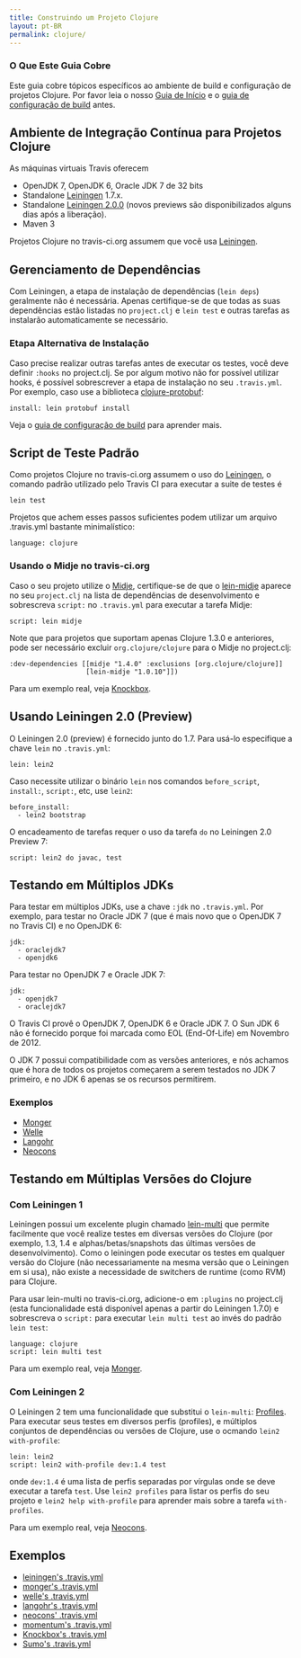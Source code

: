 ```yaml
---
title: Construindo um Projeto Clojure
layout: pt-BR
permalink: clojure/
---
```


### O Que Este Guia Cobre

Este guia cobre tópicos específicos ao ambiente de build e configuração de projetos Clojure. Por favor leia o nosso [Guia de Início](/pt_BR/user/getting-started/) e o [guia de configuração de build](/pt_BR/docs/user/build-configuration/) antes.

## Ambiente de Integração Contínua para Projetos Clojure

As máquinas virtuais Travis oferecem

* OpenJDK 7, OpenJDK 6, Oracle JDK 7 de 32 bits
* Standalone [Leiningen](http://leiningen.org) 1.7.x.
* Standalone [Leiningen 2.0.0](https://github.com/technomancy/leiningen/wiki/Upgrading) (novos previews são disponibilizados alguns dias após a liberação).
* Maven 3

Projetos Clojure no travis-ci.org assumem que você usa [Leiningen](https://github.com/technomancy/leiningen).

## Gerenciamento de Dependências

Com Leiningen, a etapa de instalação de dependências (`lein deps`) geralmente não é necessária. Apenas certifique-se de que todas as suas dependências estão listadas no `project.clj` e `lein test` e outras tarefas as instalarão automaticamente se necessário.

### Etapa Alternativa de Instalação

Caso precise realizar outras tarefas antes de executar os testes, você deve definir `:hooks` no project.clj. Se por algum motivo não for possível utilizar hooks, é possível sobrescrever a etapa de instalação no seu `.travis.yml`. Por exemplo, caso use a biblioteca [clojure-protobuf](https://github.com/flatland/clojure-protobuf):

    install: lein protobuf install

Veja o [guia de configuração de build](/pt_BR/user/build-configuration/) para aprender mais.



## Script de Teste Padrão

Como projetos Clojure no travis-ci.org assumem o uso do [Leiningen](https://github.com/technomancy/leiningen), o comando padrão utilizado pelo Travis CI para executar a suite de testes é

    lein test


Projetos que achem esses passos suficientes podem utilizar um arquivo .travis.yml bastante minimalístico:

    language: clojure

### Usando o Midje no travis-ci.org

Caso o seu projeto utilize o [Midje](https://github.com/marick/Midje), certifique-se de que o [lein-midje](https://github.com/marick/Midje/wiki/Lein-midje) aparece no seu `project.clj` na lista de dependências de desenvolvimento e sobrescreva `script:` no `.travis.yml` para executar a tarefa Midje:

    script: lein midje

Note que para projetos que suportam apenas Clojure 1.3.0 e anteriores, pode ser necessário excluir `org.clojure/clojure` para o Midje no project.clj:

    :dev-dependencies [[midje "1.4.0" :exclusions [org.clojure/clojure]]
                       [lein-midje "1.0.10"]])

Para um exemplo real, veja [Knockbox](https://github.com/reiddraper/knockbox).


## Usando Leiningen 2.0 (Preview)

O Leiningen 2.0 (preview) é fornecido junto do 1.7. Para usá-lo especifique a chave `lein` no `.travis.yml`:

    lein: lein2

Caso necessite utilizar o binário `lein` nos comandos `before_script`, `install:`, `script:`, etc, use `lein2`:

    before_install:
      - lein2 bootstrap

O encadeamento de tarefas requer o uso da tarefa `do` no Leiningen 2.0 Preview 7:

    script: lein2 do javac, test


## Testando em Múltiplos JDKs

Para testar em múltiplos JDKs, use a chave `:jdk` no `.travis.yml`. Por exemplo, para testar no Oracle JDK 7 (que é mais novo que o OpenJDK 7 no Travis CI) e no OpenJDK 6:

    jdk:
      - oraclejdk7
      - openjdk6

Para testar no OpenJDK 7 e Oracle JDK 7:

    jdk:
      - openjdk7
      - oraclejdk7

O Travis CI provê o OpenJDK 7, OpenJDK 6 e Oracle JDK 7. O Sun JDK 6 não é fornecido porque foi marcada como EOL (End-Of-Life) em Novembro de 2012.

O JDK 7 possui compatibilidade com as versões anteriores, e nós achamos que é hora de todos os projetos começarem a serem testados no JDK 7 primeiro, e no JDK 6 apenas se os recursos permitirem.

### Exemplos

 * [Monger](https://github.com/michaelklishin/monger/blob/master/.travis.yml)
 * [Welle](https://github.com/michaelklishin/welle/blob/master/.travis.yml)
 * [Langohr](https://github.com/michaelklishin/langohr/blob/master/.travis.yml)
 * [Neocons](https://github.com/michaelklishin/neocons/blob/master/.travis.yml)


## Testando em Múltiplas Versões do Clojure

### Com Leiningen 1

Leiningen possui um excelente plugin chamado [lein-multi](https://github.com/maravillas/lein-multi) que permite facilmente que você realize testes em diversas versões do Clojure (por exemplo, 1.3, 1.4 e alphas/betas/snapshots das últimas versões de desenvolvimento). Como o leiningen pode executar os testes em qualquer versão do Clojure (não necessariamente na mesma versão que o Leiningen em si usa), não existe a necessidade de switchers de runtime (como RVM) para Clojure.

Para usar lein-multi no travis-ci.org, adicione-o em `:plugins` no project.clj (esta funcionalidade está disponível apenas a partir do Leiningen 1.7.0) e sobrescreva o `script:` para executar `lein multi test` ao invés do padrão `lein test`:

    language: clojure
    script: lein multi test

Para um exemplo real, veja [Monger](https://github.com/michaelklishin/monger).


### Com Leiningen 2

O Leiningen 2 tem uma funcionalidade que substitui o `lein-multi`: [Profiles](https://github.com/technomancy/leiningen/blob/master/doc/TUTORIAL.md). Para executar seus testes em diversos perfis (profiles), e múltiplos conjuntos de dependências ou versões de Clojure, use o ocmando `lein2 with-profile`:


    lein: lein2
    script: lein2 with-profile dev:1.4 test

onde `dev:1.4` é uma lista de perfis separadas por vírgulas onde se deve executar a tarefa `test`. Use `lein2 profiles` para listar os perfis do seu projeto e `lein2 help with-profile` para aprender mais sobre a tarefa `with-profiles`.

Para um exemplo real, veja [Neocons](https://github.com/michaelklishin/neocons).


## Exemplos

* [leiningen's .travis.yml](https://github.com/technomancy/leiningen/blob/stable/.travis.yml)
* [monger's .travis.yml](https://github.com/michaelklishin/monger/blob/master/.travis.yml)
* [welle's .travis.yml](https://github.com/michaelklishin/welle/blob/master/.travis.yml)
* [langohr's .travis.yml](https://github.com/michaelklishin/langohr/blob/master/.travis.yml)
* [neocons' .travis.yml](https://github.com/michaelklishin/neocons/blob/master/.travis.yml)
* [momentum's .travis.yml](https://github.com/momentumclj/momentum/blob/master/.travis.yml)
* [Knockbox's .travis.yml](https://github.com/reiddraper/knockbox/blob/master/.travis.yml)
* [Sumo's .travis.yml](https://github.com/reiddraper/sumo/blob/master/.travis.yml)
